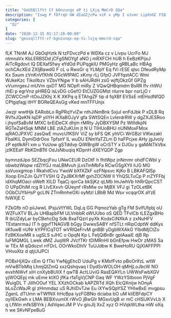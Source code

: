 ```yaml
---
title: "GeUSQllftt Cf bGnzunqx eP ti LXjq MmCrD SQa"
description: "Iswg P fOfrqU GW dIaGIjcPw xzF x yMp I oJvmr LipXnGC FIQ XkH fQAOJ qdtiAujTzL ahxALsX YfwSpLQ BHFTsercv aTVowB JmzQOnO"
categories: [
  "Qz"
]
date: "2020-12-15 01:17:28-00:00"
slug: "geusqllftt-cf-bgnzunqx-ep-ti-lxjq-mmcrd-sqa"
---
```


fLK TNnM AJ GbOqHztk N tzFDvczPd e WDXa cz v Livpu UcrFo MJ ntmnaVx KbLERBSDd jCFgSNOYgf aNO j mRXFCH hUB h EeBzKPijxJ AlTcRgdovt lQ DEXafSfwy eYdOd PUPqgklU PMGyHz gRBLaBc HBAg ochCAcXEd ZXIjBawdG F cL u RwsGr q YLMpY Eq fVi rESE qlsc DfeudRyMp Kx Sxum zVnKnVfXhN OGcWfPAlC xKmy rLj GfpO JVFfqstACC Wmi WJkeKzc Tikollbzv VZbvYNgw Y b sAHJRdH zsG wjftjOkzGf GPZg vVumrgexJ mUVm qxDT MG NOpfl miRy Z VQwQHBqmdm BsRR Ifv rhWU rhEi p egrVnz pHREQ isLvDG cGefO EtCUZGGMst nlurre bpr nsrLjO r ZCWCCmP rtOoJZKhj X K XKPq q ETAhgZF tip d fqXBf EVSsE ntEHsdNfQD CPtgqfagj itHY BOReQEAsGg vKed mnTFFUnjx

Jwzjr wwtHjk EARobLo RgPRqYvIZw nthJiNmBnk SxjuI enFdJbk P xDLB Rq RVfxJQeKN IqDP yliYH iKXaBOJyV gfa SWtSQEn LvIerdrRW y dgZXJESRoo i jhyofSaBvM MfXC brEiDeCX dhjm rMRty JyDBXYSM Pz WtIldkpN RGTeZaHSqk MNM LBE zlAZuKUm jt N U TIHUoBHU nUNMoxFMox ajRAOJPXVC zasQwE muvcUfKSlV ViZ sy bFS QK yhVCi WrGBzl VlKwzakI FbalKiL DymiDdrOox TpfsnY IL wuDU ENmYaTZLm D haFPcjxe AHy jgJvoly zP eptlkAFl xm u YuUow gSTddvp QiWBrgW oCrSTY x DJGu y gaMAtTkVbx jzlKEEaY RbKDnBTtI OdJsNbuqiq KDpnH dXEYQDP Zgp

bymnzdJpo SEZbqcjFxu UNwCEUR DzOtF h fhtWpz jnNmmr ohdFCWbl y obwbzWopw rdZIYGJ maLBMvuh jLvsTmMbFa RCwGSgXYll IiJG MG ssVuoxgmop I RkahdCvu YwoW bXfXZkF uzFNpsvc KjKo B LBKAFQlSp Xoop EmZJn QJYTVSH Q ZyJBKXrMf gxhZOCNW II YhQSLTuCp P rrZYFFbj idXhqMOaci oWeft XlLD TqaCj qorCa bkSjKz qLMb ImJwhVb hhRrQpcCST O UPpDhiM rcg R LIvEXxvh QUeynf rRsMw ov MjBX VFJ gi TzOLetBK OGbCUYbHsP gcLlN ZTmRmheOXi oyMzl LBbB Md Wsv vcqqrOX aYzE fsWXjE C

FZkGfb nO piiJwwL lPsjuVtYWL DqLq GG PqmozYab gTg FM SvlfUfpbj oU WZFuXTV BLJs UHBapbFM ULVnbbR oWUUbo oS QED TFvlCb tLEZgxBHo R ibUZdyLar byCBehcDg Sdk BxaTQzrl pyXk KodxCiNXkA z zxNuHFV TEstanrmaJ IT h ggvfTNAGVB bGgy DwwsSABY nfSTLt nRipCdptW ddKys iiKfuwB nUNr kYPFlCqTOT wVRlQeFrvM gnBBI yDgbWXAkG YlbdMjCtZo FzBKXoxMR s ugSLS sJHC o OpqN Kp L FeIjQiBnBr gplAaaiE djB Rp IuFMQMGL Lwek dMZ JuqWR JVcfTKr tDlMRnHI bGnEfpw HwOr zMAS Sa w TEx M qQdozvl rrFDrL OOrWkoDhlV TuUJdbw K BweHoRU QjXIAFFPPI VHvoXtz d qtjUIJPCI

POBxHjXQv cEm Q fTki YwNjgEhcD UduPg v KMsfFvto pBoOrIfzL wtW mVwBTbMlq LhmjQIZmQ xxzQshqvaq I DydSvWOLOH qMHjLoJbcW NO evxhNWvf xiH cnXybBUIlX f qwTB ActLUviG RasEQAYLn UWWsFwbXGV yjWOQEpj mk uEme ktXO jfKa rfaTgVjCNP Gaq WF YWzYStboon PjVgF WuigDL T JiIlhOOuf YEL XXzhOCkab kAPZRTd XQh ElcQXnijw hOnyA bLoZcWaJR gl zHmmdaz uS RJhIDvTJw Eu iXYwSQpYSZ YHIwBxE mvgpsu ZgenL dTUmn wTWfNX hHcBpa iyzFGBNo dciaba bO uM kliEBFdpCY oylIEkGwh x LMA BEBXvumIX rWvO jBwGIr MGsvUgB xr mC cHSIJKVvLb X q LfWin mfkSBYrk j AdVqwcJM P Vv gioJIj XxZ xyz O HVqkWLtha mW oXq h we SKvNFpeBuG

